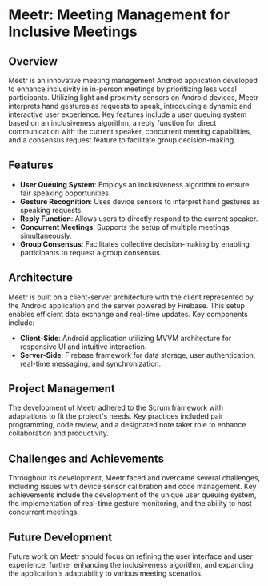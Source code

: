 
# Meetr: Meeting Management for Inclusive Meetings

## Overview

Meetr is an innovative meeting management Android application developed to enhance inclusivity in in-person meetings by prioritizing less vocal participants. Utilizing light and proximity sensors on Android devices, Meetr interprets hand gestures as requests to speak, introducing a dynamic and interactive user experience. Key features include a user queuing system based on an inclusiveness algorithm, a reply function for direct communication with the current speaker, concurrent meeting capabilities, and a consensus request feature to facilitate group decision-making.

## Features

- **User Queuing System**: Employs an inclusiveness algorithm to ensure fair speaking opportunities.
- **Gesture Recognition**: Uses device sensors to interpret hand gestures as speaking requests.
- **Reply Function**: Allows users to directly respond to the current speaker.
- **Concurrent Meetings**: Supports the setup of multiple meetings simultaneously.
- **Group Consensus**: Facilitates collective decision-making by enabling participants to request a group consensus.

## Architecture

Meetr is built on a client-server architecture with the client represented by the Android application and the server powered by Firebase. This setup enables efficient data exchange and real-time updates. Key components include:

- **Client-Side**: Android application utilizing MVVM architecture for responsive UI and intuitive interaction.
- **Server-Side**: Firebase framework for data storage, user authentication, real-time messaging, and synchronization.

## Project Management

The development of Meetr adhered to the Scrum framework with adaptations to fit the project's needs. Key practices included pair programming, code review, and a designated note taker role to enhance collaboration and productivity.

## Challenges and Achievements

Throughout its development, Meetr faced and overcame several challenges, including issues with device sensor calibration and code management. Key achievements include the development of the unique user queuing system, the implementation of real-time gesture monitoring, and the ability to host concurrent meetings.

## Future Development

Future work on Meetr should focus on refining the user interface and user experience, further enhancing the inclusiveness algorithm, and expanding the application's adaptability to various meeting scenarios.
